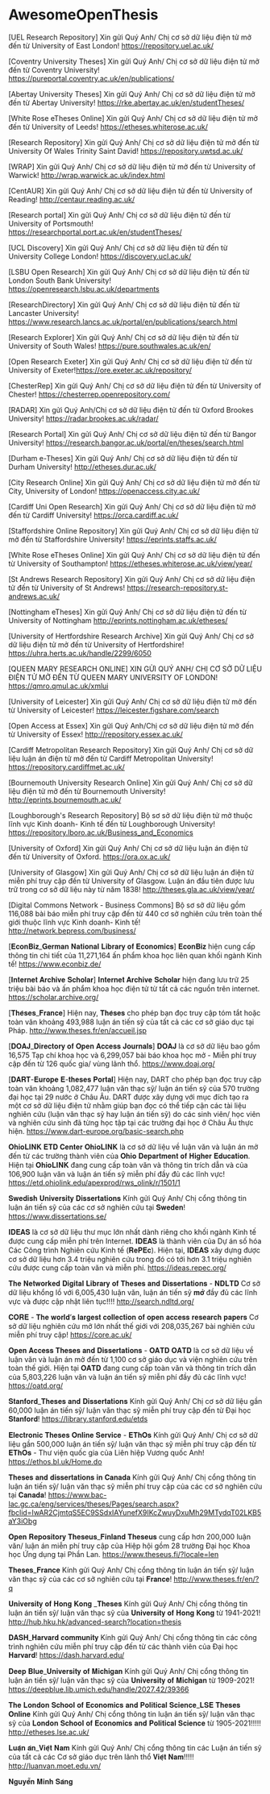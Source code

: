 # AwesomeOpenThesis
[UEL Research Repository] Xin gửi Quý Anh/ Chị cơ sở dữ liệu điện tử mở đến từ University of East London! https://repository.uel.ac.uk/

[Coventry University Theses] Xin gửi Quý Anh/ Chị cơ sở dữ liệu điện tử mở đến từ  Coventry University! https://pureportal.coventry.ac.uk/en/publications/

[Abertay University Theses] Xin gửi Quý Anh/ Chị cơ sở dữ liệu điện tử mở đến từ  Abertay University! https://rke.abertay.ac.uk/en/studentTheses/

[White Rose eTheses Online] Xin gửi Quý Anh/ Chị cơ sở dữ liệu điện tử mở đến từ University of Leeds! https://etheses.whiterose.ac.uk/

[Research Repository] Xin gửi Quý Anh/ Chị cơ sở dữ liệu điện tử mở đến từ  University Of Wales Trinity Saint David! https://repository.uwtsd.ac.uk/

[WRAP] Xin gửi Quý Anh/ Chị cơ sở dữ liệu điện tử mở đến từ University of Warwick! http://wrap.warwick.ac.uk/index.html

[CentAUR] Xin gửi Quý Anh/ Chị cơ sở dữ liệu điện tử đến từ University of Reading! http://centaur.reading.ac.uk/

[Research portal] Xin gửi Quý Anh/ Chị cơ sở dữ liệu điện tử đến từ University of Portsmouth! https://researchportal.port.ac.uk/en/studentTheses/

[UCL Discovery] Xin gửi Quý Anh/ Chị cơ sở dữ liệu điện tử đến từ  University College London! https://discovery.ucl.ac.uk/

[LSBU Open Research] Xin gửi Quý Anh/ Chị cơ sở dữ liệu điện tử đến từ  London South Bank University! https://openresearch.lsbu.ac.uk/departments

[ResearchDirectory] Xin gửi Quý Anh/ Chị cơ sở dữ liệu điện tử đến từ Lancaster University! https://www.research.lancs.ac.uk/portal/en/publications/search.html

[Research Explorer] Xin gửi Quý Anh/ Chị cơ sở dữ liệu điện tử đến từ  University of South Wales! https://pure.southwales.ac.uk/en/

[Open Research Exeter] Xin gửi Quý Anh/ Chị cơ sở dữ liệu điện tử đến từ University of Exeter!https://ore.exeter.ac.uk/repository/

[ChesterRep] Xin gửi Quý Anh/ Chị cơ sở dữ liệu điện tử đến từ University of Chester! https://chesterrep.openrepository.com/

[RADAR] Xin gửi Quý Anh/Chị cơ sở dữ liệu điện tử đến từ Oxford Brookes University! https://radar.brookes.ac.uk/radar/

[Research Portal] Xin gửi Quý Anh/ Chị cơ sở dữ liệu điện tử đến từ Bangor University! https://research.bangor.ac.uk/portal/en/theses/search.html

[Durham e-Theses] Xin gửi Quý Anh/ Chị cơ sở dữ liệu điện tử đến từ Durham University!
http://etheses.dur.ac.uk/

[City Research Online] Xin gửi Quý Anh/ Chị cơ sở dữ liệu điện tử mở đến từ City, University of London!
https://openaccess.city.ac.uk/


[Cardiff Uni Open Research] Xin gửi Quý Anh/ Chị cơ sở dữ liệu điện tử mở đến từ Cardiff University!
https://orca.cardiff.ac.uk/


[Staffordshire Online Repository] Xin gửi Quý Anh/ Chị cơ sở dữ liệu điện tử mở đến từ Staffordshire University!
https://eprints.staffs.ac.uk/

[White Rose eTheses Online] Xin gửi Quý Anh/ Chị cơ sở dữ liệu điện tử đến từ University of Southampton!
https://etheses.whiterose.ac.uk/view/year/

[St Andrews Research Repository] Xin gửi Quý Anh/ Chị cơ sở dữ liệu điện tử đến từ University of St Andrews!
https://research-repository.st-andrews.ac.uk/

[Nottingham eTheses] Xin gửi Quý Anh/ Chị cơ sở dữ liệu điện tử đến từ University of Nottingham
http://eprints.nottingham.ac.uk/etheses/

[University of Hertfordshire Research Archive] Xin gửi Quý Anh/ Chị cơ sở dữ liệu điện tử mở đến từ University of Hertfordshire!
https://uhra.herts.ac.uk/handle/2299/6050

[QUEEN MARY RESEARCH ONLINE] XIN GỬI QUÝ ANH/ CHỊ CƠ SỞ DỮ LIỆU ĐIỆN TỬ MỞ ĐẾN TỪ QUEEN MARY UNIVERSITY OF LONDON!
https://qmro.qmul.ac.uk/xmlui

[University of Leicester] Xin gửi Quý Anh/ Chị cơ sở dữ liệu điện tử mở đến từ University of Leicester!
https://leicester.figshare.com/search

[Open Access at Essex] Xin gửi Quý Anh/Chị cơ sở dữ liệu điện tử mở đến từ University of Essex!
http://repository.essex.ac.uk/

[Cardiff Metropolitan Research Repository] Xin gửi Quý Anh/ Chị cơ sở dữ liệu luận án điện tử mở đến từ Cardiff Metropolitan University!
https://repository.cardiffmet.ac.uk/

[Bournemouth University Research Online]   Xin gửi Quý Anh/ Chị cơ sở dữ liệu  điện tử mở đến từ Bournemouth University!
http://eprints.bournemouth.ac.uk/

[Loughborough's Research Repository] Bộ sơ sở dữ liệu điện tử mở thuộc lĩnh vực Kinh doanh- Kinh tế đến từ Loughborough University!
https://repository.lboro.ac.uk/Business_and_Economics

[University of Oxford] Xin gửi Quý Anh/ Chị cơ sở dữ liệu luận án điện tử đến từ University of Oxford. 
https://ora.ox.ac.uk/

[University of Glasgow] Xin gửi Quý Anh/ Chị cơ sở dữ liệu luận án điện tử miễn phí truy cập đến từ University of Glasgow. 
Luận án đầu tiên được lưu trữ trong cơ sở dữ liệu này từ năm 1838!
http://theses.gla.ac.uk/view/year/

[Digital Commons Network - Business Commons]
Bộ sơ sở dữ liệu gồm 116,088 bài báo miễn phí truy cập đến từ 440 cơ sở nghiên cứu trên toàn thế giới thuộc lĩnh vực Kinh doanh- Kinh tế!
http://network.bepress.com/business/

[𝐄𝐜𝐨𝐧𝐁𝐢𝐳_𝐆𝐞𝐫𝐦𝐚𝐧 𝐍𝐚𝐭𝐢𝐨𝐧𝐚𝐥 𝐋𝐢𝐛𝐫𝐚𝐫𝐲 𝐨𝐟 𝐄𝐜𝐨𝐧𝐨𝐦𝐢𝐜𝐬]
𝐄𝐜𝐨𝐧𝐁𝐢𝐳 hiện cung cấp thông tin chi tiết của 11,271,164 ấn phẩm khoa học liên quan khối ngành Kinh tế!
https://www.econbiz.de/

[𝐈𝐧𝐭𝐞𝐫𝐧𝐞𝐭 𝐀𝐫𝐜𝐡𝐢𝐯𝐞 𝐒𝐜𝐡𝐨𝐥𝐚𝐫]
𝐈𝐧𝐭𝐞𝐫𝐧𝐞𝐭 𝐀𝐫𝐜𝐡𝐢𝐯𝐞 𝐒𝐜𝐡𝐨𝐥𝐚𝐫 hiện đang lưu trữ 25 triệu bài báo và ấn phẩm khoa học điện tử từ tất cả các nguồn trên internet.
https://scholar.archive.org/

[𝐓𝐡𝐞̀𝐬𝐞𝐬_𝐅𝐫𝐚𝐧𝐜𝐞]
Hiện nay, 𝐓𝐡𝐞̀𝐬𝐞𝐬 cho phép bạn đọc truy cập tóm tắt hoặc toàn văn khoảng 493,988  luận án tiến sỹ của tất cả các cơ sở giáo dục tại Pháp.
http://www.theses.fr/en/accueil.jsp


[𝐃𝐎𝐀𝐉_𝐃𝐢𝐫𝐞𝐜𝐭𝐨𝐫𝐲 𝐨𝐟 𝐎𝐩𝐞𝐧 𝐀𝐜𝐜𝐞𝐬𝐬 𝐉𝐨𝐮𝐫𝐧𝐚𝐥𝐬]
𝐃𝐎𝐀𝐉 là cơ sở dữ liệu bao gồm 16,575 Tạp chí khoa học và 6,299,057 bài báo khoa học mở - Miễn phí truy cập đến từ 126 quốc gia/ vùng lãnh thổ.
https://www.doaj.org/


[𝐃𝐀𝐑𝐓-𝐄𝐮𝐫𝐨𝐩𝐞 𝐄-𝐭𝐡𝐞𝐬𝐞𝐬 𝐏𝐨𝐫𝐭𝐚𝐥]
Hiện nay, DART cho phép bạn đọc truy cập toàn văn khoảng 1,082,477 luận văn thạc sỹ/ luận án tiến sỹ của 570 trường đại học tại 29 nước ở Châu Âu.
DART được xây dựng với mục đích tạo ra một cơ sở dữ liệu điện tử nhằm giúp bạn đọc có thể tiếp cận các tài liệu nghiên cứu (luận văn thạc sỹ hay luận án tiến sỹ) do các sinh viên/ học viên và nghiên cứu sinh đã từng học tập tại các trường đại học ở Châu Âu thực hiện. 
https://www.dart-europe.org/basic-search.php

𝐎𝐡𝐢𝐨𝐋𝐈𝐍𝐊 𝐄𝐓𝐃 𝐂𝐞𝐧𝐭𝐞𝐫
𝐎𝐡𝐢𝐨𝐋𝐈𝐍𝐊 là cơ sở dữ liệu về luận văn và luận án mở đến từ các trường thành viên của 𝐎𝐡𝐢𝐨 𝐃𝐞𝐩𝐚𝐫𝐭𝐦𝐞𝐧𝐭 𝐨𝐟 𝐇𝐢𝐠𝐡𝐞𝐫 𝐄𝐝𝐮𝐜𝐚𝐭𝐢𝐨𝐧.
Hiện tại 𝐎𝐡𝐢𝐨𝐋𝐈𝐍𝐊 đang cung cấp toàn văn và thông tin trích dẫn và của 106,900 luận văn và luận án tiến sỹ miễn phí đầy đủ các lĩnh vực!
https://etd.ohiolink.edu/apexprod/rws_olink/r/1501/1


𝐒𝐰𝐞𝐝𝐢𝐬𝐡 𝐔𝐧𝐢𝐯𝐞𝐫𝐬𝐢𝐭𝐲 𝐃𝐢𝐬𝐬𝐞𝐫𝐭𝐚𝐭𝐢𝐨𝐧𝐬
Kính gửi Quý Anh/ Chị cổng thông tin luận án tiến sỹ của các cơ sở nghiên cứu tại 𝐒𝐰𝐞𝐝𝐞𝐧!
https://www.dissertations.se/


𝐈𝐃𝐄𝐀𝐒 là cơ sở dữ liệu thư mục lớn nhất dành riêng cho khối ngành Kinh tế được cung cấp miễn phí trên Internet. 𝐈𝐃𝐄𝐀𝐒 là thành viên của Dự án số hóa Các Công trình Nghiên cứu Kinh tế (𝐑𝐞𝐏𝐄𝐜).
Hiện tại, 𝐈𝐃𝐄𝐀𝐒 xây dựng được cơ sở dữ liệu hơn 3.4 triệu nghiên cứu trong đó có tới hơn 3.1 triệu nghiên cứu được cung cấp toàn văn và miễn phí.
https://ideas.repec.org/


𝐓𝐡𝐞 𝐍𝐞𝐭𝐰𝐨𝐫𝐤𝐞𝐝 𝐃𝐢𝐠𝐢𝐭𝐚𝐥 𝐋𝐢𝐛𝐫𝐚𝐫𝐲 𝐨𝐟 𝐓𝐡𝐞𝐬𝐞𝐬 𝐚𝐧𝐝 𝐃𝐢𝐬𝐬𝐞𝐫𝐭𝐚𝐭𝐢𝐨𝐧𝐬 - 𝐍𝐃𝐋𝐓𝐃
Cơ sở dữ liệu khổng lồ với 6,005,430 luận văn, luận án tiến sỹ 𝐦𝐨̛̉ đầy đủ các lĩnh vực và được cập nhật liên tục!!!!
http://search.ndltd.org/


𝐂𝐎𝐑𝐄 - 𝐓𝐡𝐞 𝐰𝐨𝐫𝐥𝐝’𝐬 𝐥𝐚𝐫𝐠𝐞𝐬𝐭 𝐜𝐨𝐥𝐥𝐞𝐜𝐭𝐢𝐨𝐧 𝐨𝐟 𝐨𝐩𝐞𝐧 𝐚𝐜𝐜𝐞𝐬𝐬 𝐫𝐞𝐬𝐞𝐚𝐫𝐜𝐡 𝐩𝐚𝐩𝐞𝐫𝐬
Cơ sở dữ liệu nghiên cứu mở lớn nhất thế giới với 208,035,267 bài nghiên cứu miễn phí truy cập!
https://core.ac.uk/


𝐎𝐩𝐞𝐧 𝐀𝐜𝐜𝐞𝐬𝐬 𝐓𝐡𝐞𝐬𝐞𝐬 𝐚𝐧𝐝 𝐃𝐢𝐬𝐬𝐞𝐫𝐭𝐚𝐭𝐢𝐨𝐧𝐬 - 𝐎𝐀𝐓𝐃
𝐎𝐀𝐓𝐃 là cơ sở dữ liệu về luận văn và luận án mở đến từ 1,100 cơ sở giáo dục và viện nghiên cứu trên toàn thế giới. 
Hiện tại 𝐎𝐀𝐓𝐃 đang cung cấp toàn văn và thông tin trích dẫn của 5,803,226 luận văn và luận án tiến sỹ miễn phí đầy đủ các lĩnh vực!
https://oatd.org/

𝐒𝐭𝐚𝐧𝐟𝐨𝐫𝐝_𝐓𝐡𝐞𝐬𝐞𝐬 𝐚𝐧𝐝 𝐃𝐢𝐬𝐬𝐞𝐫𝐭𝐚𝐭𝐢𝐨𝐧𝐬
Kính gửi Quý Anh/ Chị cơ sở dữ liệu gần 60,000 luận án tiến sỹ/ luận văn thạc sỹ miễn phí truy cập đến từ Đại học 𝐒𝐭𝐚𝐧𝐟𝐨𝐫𝐝!
https://library.stanford.edu/etds

𝐄𝐥𝐞𝐜𝐭𝐫𝐨𝐧𝐢𝐜 𝐓𝐡𝐞𝐬𝐞𝐬 𝐎𝐧𝐥𝐢𝐧𝐞 𝐒𝐞𝐫𝐯𝐢𝐜𝐞 - 𝐄𝐓𝐡𝐎𝐬
Kính gửi Quý Anh/ Chị cơ sở dữ liệu gần 500,000 luận án tiến sỹ/ luận văn thạc sỹ miễn phí truy cập đến từ 𝐄𝐓𝐡𝐎𝐬 - Thư viện quốc gia của Liên hiệp Vương quốc Anh!
https://ethos.bl.uk/Home.do

𝐓𝐡𝐞𝐬𝐞𝐬 𝐚𝐧𝐝 𝐝𝐢𝐬𝐬𝐞𝐫𝐭𝐚𝐭𝐢𝐨𝐧𝐬 𝐢𝐧 𝐂𝐚𝐧𝐚𝐝𝐚
Kính gửi Quý Anh/ Chị cổng thông tin luận án tiến sỹ/ luận văn thạc sỹ miễn phí truy cập của các cơ sở nghiên cứu tại 𝐂𝐚𝐧𝐚𝐝𝐚!
https://www.bac-lac.gc.ca/eng/services/theses/Pages/search.aspx?fbclid=IwAR2CjmtqS5EC9SSdxIAYunefX9IKcZwuyDxuMh29MTydqT02LKB5aY3iObg

𝐎𝐩𝐞𝐧 𝐑𝐞𝐩𝐨𝐬𝐢𝐭𝐨𝐫𝐲 𝐓𝐡𝐞𝐬𝐞𝐮𝐬_𝐅𝐢𝐧𝐥𝐚𝐧𝐝
𝐓𝐡𝐞𝐬𝐞𝐮𝐬 cung cấp hơn 200,000 luận văn/ luận án miễn phí truy cập của Hiệp hội gồm 28 trường Đại học Khoa học Ứng dụng tại Phần Lan.
https://www.theseus.fi/?locale=len

𝐓𝐡𝐞𝐬𝐞𝐬_𝐅𝐫𝐚𝐧𝐜𝐞
Kính gửi Quý Anh/ Chị cổng thông tin luận án tiến sỹ/ luận văn thạc sỹ của các cơ sở nghiên cứu tại 𝐅𝐫𝐚𝐧𝐜𝐞!
http://www.theses.fr/en/?q

𝐔𝐧𝐢𝐯𝐞𝐫𝐬𝐢𝐭𝐲 𝐨𝐟 𝐇𝐨𝐧𝐠 𝐊𝐨𝐧𝐠 _𝐓𝐡𝐞𝐬𝐞𝐬
Kính gửi Quý Anh/ Chị cổng thông tin luận án tiến sỹ/ luận văn thạc sỹ của 𝐔𝐧𝐢𝐯𝐞𝐫𝐬𝐢𝐭𝐲 𝐨𝐟 𝐇𝐨𝐧𝐠 𝐊𝐨𝐧𝐠 từ 1941-2021!
http://hub.hku.hk/advanced-search?location=thesis

𝐃𝐀𝐒𝐇_𝐇𝐚𝐫𝐯𝐚𝐫𝐝 𝐜𝐨𝐦𝐦𝐮𝐧𝐢𝐭𝐲
Kính gửi Quý Anh/ Chị cổng thông tin các công trình nghiên cứu miễn phí truy cập đến từ các thành viên của Đại học 𝐇𝐚𝐫𝐯𝐚𝐫𝐝!
https://dash.harvard.edu/


𝐃𝐞𝐞𝐩 𝐁𝐥𝐮𝐞_𝐔𝐧𝐢𝐯𝐞𝐫𝐬𝐢𝐭𝐲 𝐨𝐟 𝐌𝐢𝐜𝐡𝐢𝐠𝐚𝐧
Kính gửi Quý Anh/ Chị cổng thông tin luận án tiến sỹ/ luận văn thạc sỹ của 𝐔𝐧𝐢𝐯𝐞𝐫𝐬𝐢𝐭𝐲 𝐨𝐟 𝐌𝐢𝐜𝐡𝐢𝐠𝐚𝐧 từ 1909-2021!
https://deepblue.lib.umich.edu/handle/2027.42/39366

𝐓𝐡𝐞 𝐋𝐨𝐧𝐝𝐨𝐧 𝐒𝐜𝐡𝐨𝐨𝐥 𝐨𝐟 𝐄𝐜𝐨𝐧𝐨𝐦𝐢𝐜𝐬 𝐚𝐧𝐝 𝐏𝐨𝐥𝐢𝐭𝐢𝐜𝐚𝐥 𝐒𝐜𝐢𝐞𝐧𝐜𝐞_𝐋𝐒𝐄 𝐓𝐡𝐞𝐬𝐞𝐬 𝐎𝐧𝐥𝐢𝐧𝐞
Kính gửi Quý Anh/ Chị cổng thông tin luận án tiến sỹ/ luận văn thạc sỹ của 𝐋𝐨𝐧𝐝𝐨𝐧 𝐒𝐜𝐡𝐨𝐨𝐥 𝐨𝐟 𝐄𝐜𝐨𝐧𝐨𝐦𝐢𝐜𝐬 𝐚𝐧𝐝 𝐏𝐨𝐥𝐢𝐭𝐢𝐜𝐚𝐥 𝐒𝐜𝐢𝐞𝐧𝐜𝐞 từ 1905-2021!!!!!
http://etheses.lse.ac.uk/


𝐋𝐮𝐚̣̂𝐧 𝐚́𝐧_𝐕𝐢𝐞̣̂𝐭 𝐍𝐚𝐦
Kính gửi Quý Anh/ Chị cổng thông tin các Luận án tiến sỹ của tất cả các Cơ sở giáo dục trên lãnh thổ 𝐕𝐢𝐞̣̂𝐭 𝐍𝐚𝐦!!!!!
http://luanvan.moet.edu.vn/





𝐍𝐠𝐮𝐲𝐞̂̃𝐧 𝐌𝐢𝐧𝐡 𝐒𝐚́𝐧𝐠 

